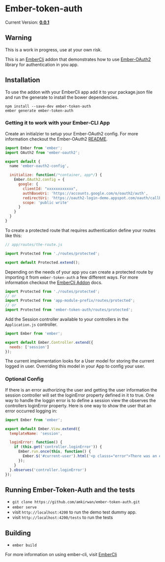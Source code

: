 # Ember-token-auth

Current Version: **[0.0.1](https://github.com/amkirwan/ember-token-auth/releases/tag/v0.0.1)**

## Warning

This is a work in progress, use at your own risk.

This is an [EmberCli](http://www.ember-cli.com/#developing-addons-and-blueprints) addon that demonstrates how to use [Ember-OAuth2](https://github.com/amkirwan/ember-oauth2) library for authentication in you app. 

## Installation

To use the addon with your EmberCli app add it to your package.json file and run the generate to install the bower dependencies.

```
npm install --save-dev ember-token-auth
ember generate ember-token-auth
```

### Getting it to work with your Ember-CLI App

Create an initialzier to setup your Ember-OAuth2 config. For more information checkout the Ember-OAuth2 [README](https://github.com/amkirwan/ember-oauth).

```javascript 
import Ember from 'ember';
import OAuth2 from 'ember-oauth2';

export default {
  name 'ember-oauth2-config', 

  initialize: function(/*container, app*/) {
    Ember.OAuth2.config = {
      google: {
        clientId: "xxxxxxxxxxxx",
        authBaseUri: 'https://accounts.google.com/o/oauth2/auth',
        redirectUri: 'https://oauth2-login-demo.appspot.com/oauth/callback',
        scope: 'public write'
      }
    }
  }
}
```

To create a protected route that requires authentication define your routes like this: 

```javascript
// app/routes/the-route.js

import Protected from './routes/protected';

export default Protected.extend();
```

Depending on the needs of your app you can create a protected route by importing it from `ember-token-auth` a few different ways. For more information checkout the [EmberCli Addon](http://www.ember-cli.com/#developing-addons-and-blueprints) docs.

```javascript
import Protected from './routes/protected';
// or 
import Protected from 'app-module-prefix/routes/protected';
// or
import Protected from 'ember-token-auth/routes/protected';
```

Add the Session controller available to your controllers in the `Application.js` controller.

```javascript
import Ember from 'ember';

export default Ember.Controller.extend({
  needs: ['session']
});
```

The current implementation looks for a User model for storing the current logged in user. Overriding this
model in your App to config your user. 


### Optional Config

If there is an error authorizing the user and getting the user information the session controller will set the loginError property defined in it to true. One way to handle the loggin error is to define a session view the observes the controllers loginError property. Here is one way to show the user that an error occurred logging in: 

```javascript
import Ember from 'ember';

export default Ember.View.extend({
  templateName: 'session',

  loginError: function() {
    if (this.get('controller.loginError')) {
      Ember.run.once(this, function() {
        Ember.$('#current-user').html('<p classs="error">There was an error logging in.</p>');
      });
    }
  }.observes('controller.loginError')
});
```

## Running Ember-Token-Auth and the tests

* `git clone https://github.com/amkirwan/ember-token-auth.git`
* `ember serve`
* visit `http://localhost:4200` to run the demo test dummy app.
* visit `http://localhost:4200/tests` to run the tests

## Building

* `ember build`

For more information on using ember-cli, visit [EmberCli](http://www.ember-cli.com/)
